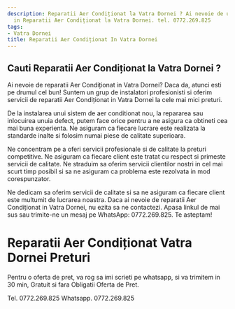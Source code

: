 ```yaml
---
description: Reparatii Aer Condiționat la Vatra Dornei ? Ai nevoie de un profesionist
  in Reparatii Aer Condiționat la Vatra Dornei. tel. 0772.269.825
tags:
- Vatra Dornei
title: Reparatii Aer Condiționat In Vatra Dornei
---
```



## Cauti Reparatii Aer Condiționat la Vatra Dornei ?

Ai nevoie de reparatii Aer Condiționat in Vatra Dornei? Daca da, atunci esti pe drumul cel bun! Suntem un grup de instalatori profesionisti si oferim servicii de reparatii Aer Condiționat in Vatra Dornei la cele mai mici preturi.

De la instalarea unui sistem de aer conditionat nou, la repararea sau inlocuirea unuia defect, putem face orice pentru a ne asigura ca obtineti cea mai buna experienta. Ne asiguram ca fiecare lucrare este realizata la standarde inalte si folosim numai piese de calitate superioara.

Ne concentram pe a oferi servicii profesionale si de calitate la preturi competitive. Ne asiguram ca fiecare client este tratat cu respect si primeste servicii de calitate. Ne straduim sa oferim servicii clientilor nostri in cel mai scurt timp posibil si sa ne asiguram ca problema este rezolvata in mod corespunzator.

Ne dedicam sa oferim servicii de calitate si sa ne asiguram ca fiecare client este multumit de lucrarea noastra. Daca ai nevoie de reparatii Aer Condiționat in Vatra Dornei, nu ezita sa ne contactezi. Apasa linkul de mai sus sau trimite-ne un mesaj pe WhatsApp: 0772.269.825. Te asteptam!

# Reparatii Aer Condiționat Vatra Dornei Preturi
Pentru o oferta de pret, va rog sa imi scrieti pe whatsapp, si va trimitem in 30 min, Gratuit si fara Obligatii Oferta de Pret.

Tel. 0772.269.825
Whatsapp. 0772.269.825